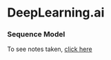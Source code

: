 # DeepLearning.ai 


### Sequence Model
To see notes taken, [click here](https://jiwonstechblog.notion.site/DeepLearning-ai-c7ad6bdd70bb4f37bb9d549482698f49?pvs=4])
